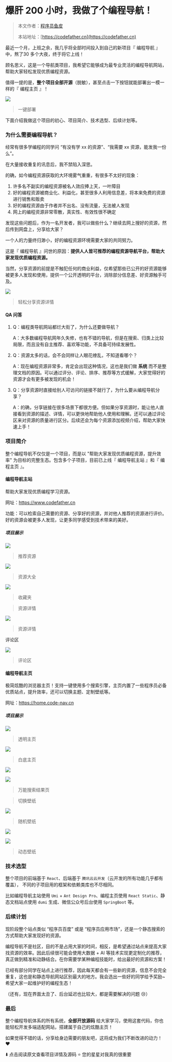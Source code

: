 # 爆肝 200 小时，我做了个编程导航！

> 本文作者：[程序员鱼皮](https://yuyuanweb.feishu.cn/wiki/Abldw5WkjidySxkKxU2cQdAtnah)
>
> 本站地址：[https://codefather.cn](https://codefather.cn)

最近一个月，上班之余，我几乎将全部时间投入到自己的新项目『 编程导航 』中，熬了30 多个大夜，终于将它上线！

顾名思义，这是一个导航类项目，我希望它能够成为最专业灵活的编程导航网站，帮助大家轻松发现优质编程资源。



值得一提的是，**整个项目全部开源**（脱敏），甚至点击一下按钮就能部署出一模一样的『 编程主页 』！

![](https://pic.yupi.icu/5563/202311081437427.png)

> 一键部署

下面介绍我做这个项目的初心、项目简介、技术选型、后续计划等。

### 为什么需要编程导航？

经常有很多学编程的同学问 “有没有学 xx 的资源”、“我需要 xx 资源，能发我一份么”。

在大量接收重复的讯息后，我不禁陷入深思。

的确，如今编程资源获取的大环境雾气重重，有很多不太好的现象：

1. 许多名不副实的编程资源被名人效应捧上天，一叶障目
2. 好的编程资源被商业化、利益化，甚至很多人利用信息差，将本来免费的资源进行销售和贩卖
3. 好的编程资源由于作者并不出名、没有流量，无法被人发现
4. 网上的编程资源非常零散，真实性、有效性很不确定

发现这些问题后，作为一名开发者，我可以做些什么？继续去网上搜好的资源，然后传到网盘上，分享给大家？

一个人的力量终归渺小，好的编程资源环境需要大家的共同努力。

这是『 编程导航 』问世的原因：**提供人人皆可推荐的编程资源导航平台，帮助大家发现优质编程资源。**

当然，分享资源的前提是不触犯任何的商业利益，仅希望那些已公开的好资源能够被更多人发现和使用，提供一个公开透明的平台，消除部分信息差、好资源触手可及。

![](https://pic.yupi.icu/5563/202311081437437.png)

> 轻松分享资源详情

#### QA 问答

1. Q：编程类导航网站都烂大街了，为什么还要做导航？

   A：大多数编程导航网年久失修，也有不错的导航，但是在搜索、归类上比较局限，而且没有自主推荐、喜欢等功能，不具备可持续发展性。

2. Q：资源太多的话，会不会同样让人眼花缭乱，不知道看哪个？

   A：现在编程资源非常多，肯定会出现这种情况，这也是我们做 **系统** 而不是整理文档的原因。可以通过评分、评论、排序、推荐等方式缓解，大家觉得好的资源才会有更多被发现的机会！

3. Q：分享资源时直接给别人可访问的链接不就行了，为什么要从编程导航分享？

   A：的确，分享链接在很多场景下都很方便。但如果分享资源时，能让他人直接看到资源的描述、详情，可以更快地帮助他人使用和理解。还可以通过评论区来对资源的质量进行区分。后续还会为每个资源添加视频介绍，帮助大家快速上手！

### 项目简介

整个编程导航不仅仅是一个项目，而是以 "帮助大家发现优质编程资源，提升效率" 为目标的完整生态。包含多个子项目，目前已上线『 编程导航主站 』和『 编程主页 』。

#### 编程导航主站

帮助大家发现优质编程学习资源。

网址：https://www.codefather.cn

功能：可以检索自己需要的资源、分享好的资源，并对他人推荐的资源进行评价。好的资源会被更多人发现，让更多同学感受到技术带来的美好。

##### 项目展示

![](https://pic.yupi.icu/5563/202311081437496.png)

> 推荐资源

![](https://pic.yupi.icu/5563/202311081437499.png)

> 资源大全

![](https://pic.yupi.icu/5563/202311081437418.png)

> 收藏夹

> 资源详情

![](https://pic.yupi.icu/5563/202311081437454.png)

> 资源详情

评论区

![](https://pic.yupi.icu/5563/202311081437960.png)

> 评论区

#### 编程导航主页

极简炫酷的浏览器主页！支持一键使用多个搜索引擎，主页内置了一些程序员必备优质站点，提升效率，还可以切换主题、定制壁纸等。

网址：https://home.code-nav.cn

##### 项目展示

![](https://pic.yupi.icu/5563/202311081438026.png)

> 透明主页

![](https://pic.yupi.icu/5563/202311081438270.png)

> 白底主页

![](https://pic.yupi.icu/5563/202311081438283.png)

![](https://pic.yupi.icu/5563/202311081438308.png)

> 万能搜索结果页

> 切换壁纸

![](https://pic.yupi.icu/5563/202311081438450.png)

> 随机壁纸

![](https://pic.yupi.icu/5563/202311081438543.png)

![](https://pic.yupi.icu/5563/202311081438795.png)

> 动态壁纸

### 技术选型

整个项目的前端基于 `React`、后端基于 `腾讯云云开发`（云开发的所有功能几乎都有覆盖）， 不同的子项目用的框架和依赖类库也不尽相同。

比如编程导航主站使用 `Umi` + `Ant Design Pro`、编程主页使用 `React Static`、静态文档站点使用 `dumi` 生成、微信公众号后台使用 `SpringBoot` 等。

### 后续计划

现阶段整个站点类似 “程序员百度” 或是 “程序员应用市场”，还是一个静态搜索的方式帮助大家发现好的资源。

编程导航不是社区，目的不是占用大家的时间，相反，是希望通过站点来提高大家找资源的效率。因此后续很可能会使用大数据 + AI 等技术实现更定制化的推荐，真正做到精准和动静结合。在你需要学某种编程技能时，给出最好的资源和方案！

已经有部分同学在站点上进行推荐，因此每天都会有一些新的资源，信息不会完全重复，这也是和静态导航网站区别最大的地方。我会选出一些好的同学给予奖励~ 希望大家一起维护好的编程生态！

（还有，现在界面太丑了、后台延迟也比较大，都是需要解决的问题 😢）

### 最后

整个编程导航体系的所有系统，**全部开放源码** 给大家学习，使用这套代码，你也能轻松开发多端适配网站，搭建属于自己的炫酷主页！

如果觉得不错的话，分享给身边需要的朋友吧，这将成为我们不断改进的动力！❤️

⬇️ 点击阅读原文查看项目详情及源码 ⭐ 您的星星对我真的很重要